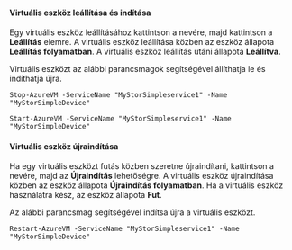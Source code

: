 #### Virtuális eszköz leállítása és indítása
Egy virtuális eszköz leállításához kattintson a nevére, majd kattintson a **Leállítás** elemre. A virtuális eszköz leállítása közben az eszköz állapota **Leállítás folyamatban**. A virtuális eszköz leállítás utáni állapota **Leállítva**.

Virtuális eszközt az alábbi parancsmagok segítségével állíthatja le és indíthatja újra.

`Stop-AzureVM -ServiceName "MyStorSimpleservice1" -Name "MyStorSimpleDevice"`


`Start-AzureVM -ServiceName "MyStorSimpleservice1" -Name "MyStorSimpleDevice"`
    
#### Virtuális eszköz újraindítása

Ha egy virtuális eszközt futás közben szeretne újraindítani, kattintson a nevére, majd az **Újraindítás** lehetőségre. A virtuális eszköz újraindítása közben az eszköz állapota **Újraindítás folyamatban**. Ha a virtuális eszköz használatra kész, az eszköz állapota **Fut**.

Az alábbi parancsmag segítségével indítsa újra a virtuális eszközt.

`Restart-AzureVM -ServiceName "MyStorSimpleservice1" -Name "MyStorSimpleDevice"`






<!--HONumber=Sep16_HO4-->


